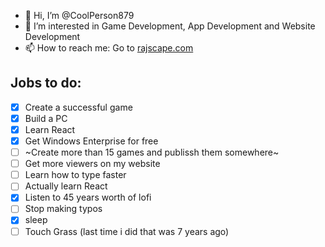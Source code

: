 - 👋 Hi, I’m @CoolPerson879
- 👀 I’m interested in Game Development, App Development and Website Development
- 📫 How to reach me: Go to [rajscape.com](https://rajscape.com)

<!---
CoolPerson879/CoolPerson879 is a ✨ special ✨ repository because its `README.md` (this file) appears on your GitHub profile.
You can click the Preview link to take a look at your changes.
--->
## Jobs  to do:

- [X] Create a successful game
- [X] Build a PC
- [X] Learn React
- [X] Get Windows Enterprise for free
- [ ] ~Create more than 15 games and publissh them somewhere~
- [ ] Get more viewers on my website
- [ ] Learn how to type faster
- [ ] Actually learn React
- [X] Listen to 45 years worth of lofi
- [ ] Stop making typos
- [X] sleep
- [ ] Touch Grass (last time i did that was 7 years ago)
